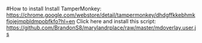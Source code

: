 #How to install
Install TamperMonkey: https://chrome.google.com/webstore/detail/tampermonkey/dhdgffkkebhmkfjojejmpbldmpobfkfo?hl=en
Click here and install this script: https://github.com/BrandonS8/marylandrplace/raw/master/mdoverlay.user.js
